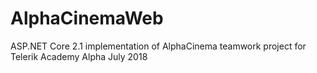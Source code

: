 # AlphaCinemaWeb

ASP.NET Core 2.1 implementation of AlphaCinema teamwork project for Telerik Academy Alpha July 2018